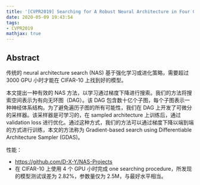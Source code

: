 ```yaml
---
title: '[CVPR2019] Searching for A Robust Neural Architecture in Four GPU Hours'
date: 2020-05-09 19:43:54
tags:
- CVPR2019
mathjax: true
---
```


## Abstract

传统的 neural architecture search (NAS) 基于强化学习或进化策略，需要超过 3000 GPU 小时才能在 CIFAR-10 上找到好的模型。

本文提出一种有效的 NAS 方法，以学习通过梯度下降进行搜索。我们的方法将搜索空间表示为有向无环图（DAG）。该 DAG 包含数十亿个子图，每个子图表示一种神经体系结构。为了避免遍历子图的所有可能性，我们在 DAG 上开发了可微分的采样器。该采样器是可学习的，在 sampled architecture 上训练后，通过 validation loss 进行优化。通过这种方式，我们的方法可以通过梯度下降以端到端的方式进行训练，本文的方法称为 Gradient-based search using Differentiable Architecture Sampler (GDAS)。

性能：

- https://github.com/D-X-Y/NAS-Projects
- 在 CIFAR-10 上使用 4 个 GPU 小时完成 one searching procedure，所发现的模型测试误差为 2.82%，参数量仅为 2.5M，与最好水平相当。